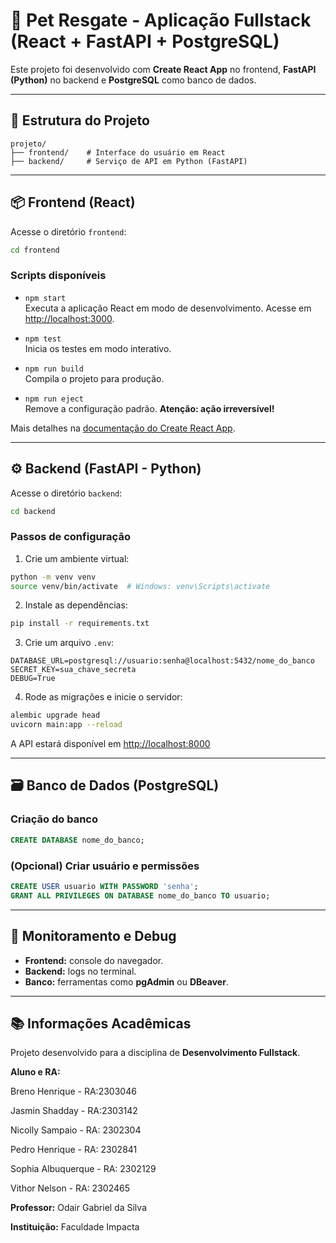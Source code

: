 # 🐾 Pet Resgate - Aplicação Fullstack (React + FastAPI + PostgreSQL)

Este projeto foi desenvolvido com **Create React App** no frontend, **FastAPI (Python)** no backend e **PostgreSQL** como banco de dados.

---

## 📁 Estrutura do Projeto

```
projeto/
├── frontend/    # Interface do usuário em React
├── backend/     # Serviço de API em Python (FastAPI)
```

---

## 📦 Frontend (React)

Acesse o diretório `frontend`:

```bash
cd frontend
```

### Scripts disponíveis

- `npm start`  
  Executa a aplicação React em modo de desenvolvimento. Acesse em [http://localhost:3000](http://localhost:3000).

- `npm test`  
  Inicia os testes em modo interativo.

- `npm run build`  
  Compila o projeto para produção.

- `npm run eject`  
  Remove a configuração padrão. **Atenção: ação irreversível!**

Mais detalhes na [documentação do Create React App](https://facebook.github.io/create-react-app/docs/getting-started).

---

## ⚙️ Backend (FastAPI - Python)

Acesse o diretório `backend`:

```bash
cd backend
```

### Passos de configuração

1. Crie um ambiente virtual:

```bash
python -m venv venv
source venv/bin/activate  # Windows: venv\Scripts\activate
```

2. Instale as dependências:

```bash
pip install -r requirements.txt
```

3. Crie um arquivo `.env`:

```env
DATABASE_URL=postgresql://usuario:senha@localhost:5432/nome_do_banco
SECRET_KEY=sua_chave_secreta
DEBUG=True
```

4. Rode as migrações e inicie o servidor:

```bash
alembic upgrade head
uvicorn main:app --reload
```

A API estará disponível em [http://localhost:8000](http://localhost:8000)

---

## 🗃️ Banco de Dados (PostgreSQL)

### Criação do banco

```sql
CREATE DATABASE nome_do_banco;
```

### (Opcional) Criar usuário e permissões

```sql
CREATE USER usuario WITH PASSWORD 'senha';
GRANT ALL PRIVILEGES ON DATABASE nome_do_banco TO usuario;
```

---

## 🧪 Monitoramento e Debug

- **Frontend:** console do navegador.
- **Backend:** logs no terminal.
- **Banco:** ferramentas como **pgAdmin** ou **DBeaver**.

---

## 📚 Informações Acadêmicas

Projeto desenvolvido para a disciplina de **Desenvolvimento Fullstack**.

**Aluno e RA:** 

Breno Henrique - RA:2303046

Jasmin Shadday - RA:2303142

Nicolly Sampaio - RA: 2302304

Pedro Henrique - RA: 2302841

Sophia Albuquerque - RA: 2302129

Vithor Nelson - RA: 2302465

**Professor:** Odair Gabriel da Silva

**Instituição:** Faculdade Impacta

